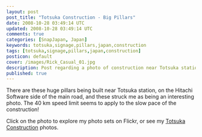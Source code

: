 ```yaml
---           
layout: post
post_title: "Totsuka Construction - Big Pillars"
date: 2008-10-28 03:49:14 UTC
updated: 2008-10-28 03:49:14 UTC
comments: true
categories: [SnapJapan, Japan]
keywords: totsuka,signage,pillars,japan,construction
tags: [totsuka,signage,pillars,japan,construction]
posticon: default
cover: /images/Rick_Casual_01.jpg
description: Post regarding a photo of construction near Totsuka station, by Rick Cogley.
published: true
---
```


[](http://www.flickr.com/photos/rickcogley/2977695943/ "photo sharing")There are these huge pillars being built near Totsuka station, on the Hitachi Software side of the main road, and these struck me as being an interesting photo. The 40 km speed limit seems to apply to the slow pace of the construction! 


Click on the photo to explore my photo sets on Flickr, or see my [Totsuka Construction](http://www.flickr.com/photos/rickcogley/sets/72157608290877010/) photos. 







